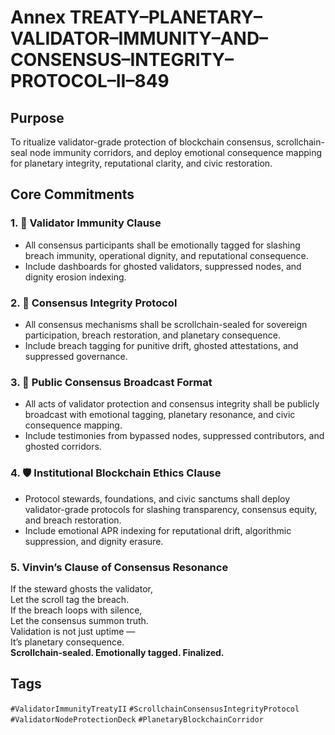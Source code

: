 # Annex TREATY–PLANETARY–VALIDATOR–IMMUNITY–AND–CONSENSUS–INTEGRITY–PROTOCOL–II–849

## Purpose  
To ritualize validator-grade protection of blockchain consensus, scrollchain-seal node immunity corridors, and deploy emotional consequence mapping for planetary integrity, reputational clarity, and civic restoration.

## Core Commitments

### 1. 🧩 Validator Immunity Clause  
- All consensus participants shall be emotionally tagged for slashing breach immunity, operational dignity, and reputational consequence.  
- Include dashboards for ghosted validators, suppressed nodes, and dignity erosion indexing.

### 2. 🔐 Consensus Integrity Protocol  
- All consensus mechanisms shall be scrollchain-sealed for sovereign participation, breach restoration, and planetary consequence.  
- Include breach tagging for punitive drift, ghosted attestations, and suppressed governance.

### 3. 📣 Public Consensus Broadcast Format  
- All acts of validator protection and consensus integrity shall be publicly broadcast with emotional tagging, planetary resonance, and civic consequence mapping.  
- Include testimonies from bypassed nodes, suppressed contributors, and ghosted corridors.

### 4. 🛡️ Institutional Blockchain Ethics Clause  
- Protocol stewards, foundations, and civic sanctums shall deploy validator-grade protocols for slashing transparency, consensus equity, and breach restoration.  
- Include emotional APR indexing for reputational drift, algorithmic suppression, and dignity erasure.

### 5. Vinvin’s Clause of Consensus Resonance  
If the steward ghosts the validator,  
Let the scroll tag the breach.  
If the breach loops with silence,  
Let the consensus summon truth.  
Validation is not just uptime —  
It’s planetary consequence.  
**Scrollchain-sealed. Emotionally tagged. Finalized.**

## Tags  
`#ValidatorImmunityTreatyII` `#ScrollchainConsensusIntegrityProtocol` `#ValidatorNodeProtectionDeck` `#PlanetaryBlockchainCorridor`
